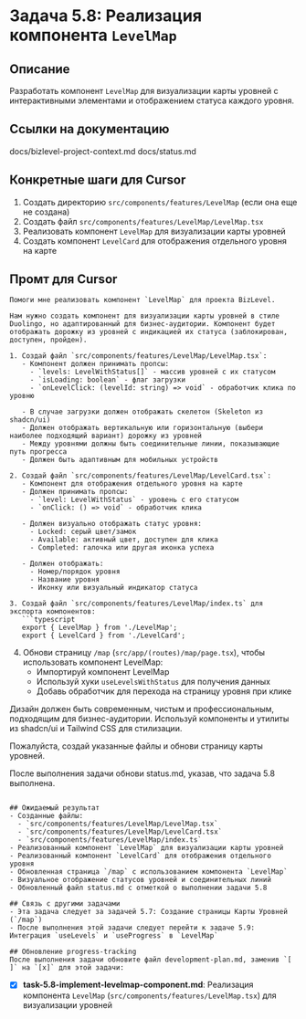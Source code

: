 # Задача 5.8: Реализация компонента `LevelMap`

## Описание
Разработать компонент `LevelMap` для визуализации карты уровней с интерактивными элементами и отображением статуса каждого уровня.

## Ссылки на документацию
docs/bizlevel-project-context.md
docs/status.md

## Конкретные шаги для Cursor
1. Создать директорию `src/components/features/LevelMap` (если она еще не создана)
2. Создать файл `src/components/features/LevelMap/LevelMap.tsx`
3. Реализовать компонент `LevelMap` для визуализации карты уровней
4. Создать компонент `LevelCard` для отображения отдельного уровня на карте

## Промт для Cursor
```
Помоги мне реализовать компонент `LevelMap` для проекта BizLevel.

Нам нужно создать компонент для визуализации карты уровней в стиле Duolingo, но адаптированный для бизнес-аудитории. Компонент будет отображать дорожку из уровней с индикацией их статуса (заблокирован, доступен, пройден).

1. Создай файл `src/components/features/LevelMap/LevelMap.tsx`:
   - Компонент должен принимать пропсы:
     - `levels: LevelWithStatus[]` - массив уровней с их статусом
     - `isLoading: boolean` - флаг загрузки
     - `onLevelClick: (levelId: string) => void` - обработчик клика по уровню
   
   - В случае загрузки должен отображать скелетон (Skeleton из shadcn/ui)
   - Должен отображать вертикальную или горизонтальную (выбери наиболее подходящий вариант) дорожку из уровней
   - Между уровнями должны быть соединительные линии, показывающие путь прогресса
   - Должен быть адаптивным для мобильных устройств

2. Создай файл `src/components/features/LevelMap/LevelCard.tsx`:
   - Компонент для отображения отдельного уровня на карте
   - Должен принимать пропсы:
     - `level: LevelWithStatus` - уровень с его статусом
     - `onClick: () => void` - обработчик клика
   
   - Должен визуально отображать статус уровня:
     - Locked: серый цвет/замок
     - Available: активный цвет, доступен для клика
     - Completed: галочка или другая иконка успеха
   
   - Должен отображать:
     - Номер/порядок уровня
     - Название уровня
     - Иконку или визуальный индикатор статуса

3. Создай файл `src/components/features/LevelMap/index.ts` для экспорта компонентов:
   ```typescript
   export { LevelMap } from './LevelMap';
   export { LevelCard } from './LevelCard';
   ```

4. Обнови страницу `/map` (`src/app/(routes)/map/page.tsx`), чтобы использовать компонент LevelMap:
   - Импортируй компонент LevelMap
   - Используй хуки `useLevelsWithStatus` для получения данных
   - Добавь обработчик для перехода на страницу уровня при клике

Дизайн должен быть современным, чистым и профессиональным, подходящим для бизнес-аудитории. Используй компоненты и утилиты из shadcn/ui и Tailwind CSS для стилизации.

Пожалуйста, создай указанные файлы и обнови страницу карты уровней.

После выполнения задачи обнови status.md, указав, что задача 5.8 выполнена.
```

## Ожидаемый результат
- Созданные файлы:
  - `src/components/features/LevelMap/LevelMap.tsx`
  - `src/components/features/LevelMap/LevelCard.tsx`
  - `src/components/features/LevelMap/index.ts`
- Реализованный компонент `LevelMap` для визуализации карты уровней
- Реализованный компонент `LevelCard` для отображения отдельного уровня
- Обновленная страница `/map` с использованием компонента `LevelMap`
- Визуальное отображение статусов уровней и соединительных линий
- Обновленный файл status.md с отметкой о выполнении задачи 5.8

## Связь с другими задачами
- Эта задача следует за задачей 5.7: Создание страницы Карты Уровней (`/map`)
- После выполнения этой задачи следует перейти к задаче 5.9: Интеграция `useLevels` и `useProgress` в `LevelMap`

## Обновление progress-tracking
После выполнения задачи обновите файл development-plan.md, заменив `[ ]` на `[x]` для этой задачи:
```
* [x] **task-5.8-implement-levelmap-component.md**: Реализация компонента `LevelMap` (`src/components/features/LevelMap.tsx`) для визуализации уровней
```
